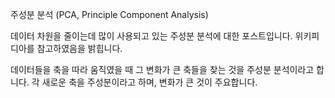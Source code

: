 주성분 분석 (PCA, Principle Component Analysis)  
  
데이터 차원을 줄이는데 많이 사용되고 있는 주성분 분석에 대한 포스트입니다. 위키피디아를 참고하였음을 밝힙니다.  
  
데이터들을 축을 따라 움직였을 때 그 변화가 큰 축들을 찾는 것을 주성분 분석이라고 합니다. 각 새로운 축을 주성분이라고 하며, 변화가 큰 것이 주요합니다.

<!--stackedit_data:
eyJoaXN0b3J5IjpbMTE3NzU3OTQ5MCw3ODMyNzMyMDIsMTg4Nz
c3NTYyMF19
-->